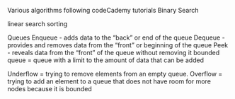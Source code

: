 Various algorithms following codeCademy tutorials
Binary Search

linear search
sorting


Queues
Enqueue - adds data to the “back” or end of the queue
Dequeue - provides and removes data from the “front” or beginning of the queue
Peek - reveals data from the “front” of the queue without removing it
bounded queue = queue with a limit to the amount of data that can be added 

Underflow = trying to remove elements from an empty queue.
Overflow = trying to add an element to a queue that does not have room for more nodes because it is bounded